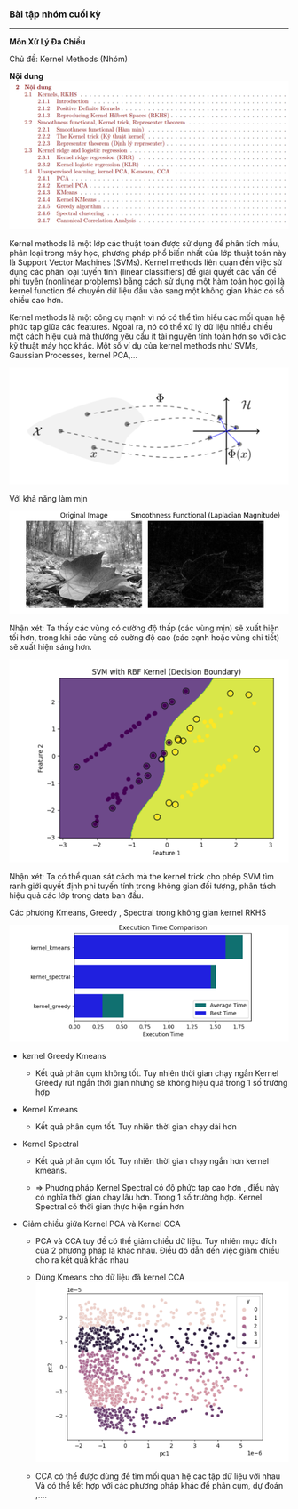 ### Bài tập nhóm cuối kỳ
---
**Môn Xử Lý Đa Chiều**

Chủ đề: Kernel Methods (Nhóm)

**Nội dung**
    ![Alt text](Image/image-5.png)

Kernel methods là một lớp các thuật toán được sử dụng để phân tích mẫu, phân loại trong máy
học, phương pháp phổ biến nhất của lớp thuật toán này là Support Vector Machines (SVMs). Kernel
methods liên quan đến việc sử dụng các phân loại tuyến tính (linear classifiers) để giải quyết các vấn đề phi tuyến (nonlinear problems) bằng cách sử dụng một hàm toán học gọi là kernel function để chuyển dữ liệu đầu vào sang một không gian khác có số chiều cao hơn.

Kernel methods là một công cụ mạnh vì nó có thể tìm hiểu các mối quan hệ phức tạp giữa các features. Ngoài ra, nó có thể xử lý dữ liệu nhiều chiều một cách hiệu quả mà thường yêu cầu ít tài nguyên tính toán hơn so với các kỹ thuật máy học khác. Một số ví dụ của kernel methods như SVMs, Gaussian Processes, kernel PCA,...

![Alt text](Image/image.png)
    
Với khả năng làm mịn 

![Alt text](Image/image-6.png)

Nhận xét: Ta thấy các vùng có cường độ thấp (các vùng mịn) sẽ xuất hiện tối hơn, trong khi các vùng có cường độ cao (các cạnh hoặc vùng chi tiết) sẽ xuất hiện sáng hơn.

![Alt text](Image/image-7.png)

Nhận xét: Ta có thể quan sát cách mà the kernel trick cho phép SVM tìm ranh giới quyết định phi tuyến tính trong không gian đối tượng, phân tách hiệu quả các lớp trong data ban đầu.

Các phương Kmeans, Greedy , Spectral trong không gian kernel RKHS

![Alt text](Image/image-8.png)

- kernel Greedy Kmeans
    - Kết quả phân cụm không tốt. Tuy nhiên thời gian chạy ngắn
Kernel Greedy rút ngắn thời gian nhưng sẽ không hiệu quả trong 1 số trường hợp 

- Kernel Kmeans 
    - Kết quả phân cụm tốt. Tuy nhiên thời gian chạy dài hơn 

- Kernel Spectral 
    - Kết quả phân cụm tốt. Tuy nhiên thời gian chạy ngắn hơn kernel kmeans.
    
    - => Phương pháp Kernel Spectral có độ phức tạp cao hơn , điều này có nghĩa thời gian chạy lâu hơn. Trong 1 số trường hợp. Kernel Spectral có thời gian thực hiện ngắn hơn 

- Giảm chiều giữa Kernel PCA và Kernel CCA

    - PCA và CCA tuy đề có thể giảm chiều dữ liệu.
Tuy nhiên mục đích của 2 phương pháp là khác nhau.
Điều đó dẫn đến việc giảm chiều cho ra kết quả khác nhau

    - Dùng Kmeans cho dữ liệu đã kernel CCA
    ![Alt text](Image/image-9.png)

    - CCA có thể được dùng để tìm mối quan hệ các tập dữ liệu với nhau
Và có thể kết hợp với các phương pháp khác để phân cụm, dự đoán ,....
